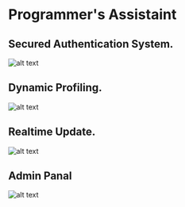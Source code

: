 # Programmer's Assistaint

## Secured Authentication System.
![alt text](https://raw.githubusercontent.com/arfin97/Programmer-s-Assistaint/master/SS1.png)
## Dynamic Profiling.
![alt text](https://raw.githubusercontent.com/arfin97/Programmer-s-Assistaint/master/SS2.png)
## Realtime Update.
![alt text](https://raw.githubusercontent.com/arfin97/Programmer-s-Assistaint/master/SS3.png)
## Admin Panal
![alt text](https://raw.githubusercontent.com/arfin97/Programmer-s-Assistaint/master/SS4.png)
